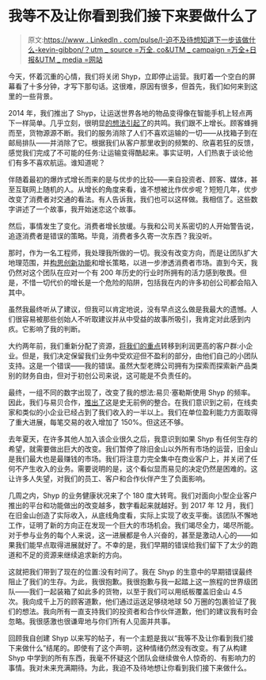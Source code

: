 # 我等不及让你看到我们接下来要做什么了

> 原文:[https://www . LinkedIn . com/pulse/I-迫不及待想知道下一步该做什么-kevin-gibbon/？utm _ source =万全. co&UTM _ campaign =万全+日报&UTM _ media =网站](https://www.linkedin.com/pulse/i-cant-wait-you-see-what-we-do-next-kevin-gibbon/?utm_source=wanqu.co&utm_campaign=Wanqu+Daily&utm_medium=website)

今天，怀着沉重的心情，我们将关闭 Shyp，立即停止运营。我盯着一个空白的屏幕看了十多分钟，才写下那句话。这很难，原因有很多，但首先，我们如何来到这里的一些背景。

2014 年，我们推出了 Shyp，让运送世界各地的物品变得像在智能手机上轻点两下一样简单。几乎立刻，很明显[的想法引起了](https://www.nytimes.com/2014/05/22/technology/personaltech/use-an-app-pay-a-fee-and-ship-almost-anything.html?mtrref=www.google.com&gwh=4C7D6D6541E735D009745D0E99C0FEE3&gwt=pay)的共鸣。我们跟不上增长。顾客蜂拥而至，货物源源不断。我们的服务消除了人们不喜欢运输的一切——从找箱子到在邮局排队——并消除了它。根据我们从客户那里收到的频繁的、欣喜若狂的反馈，感觉我们完成了不可能的任务:让运输变得酷起来。事实证明，人们热衷于谈论他们有多不喜欢航运。谁知道呢？

伴随着最初的爆炸式增长而来的是与优步的比较——来自投资者、顾客、媒体，甚至互联网上随机的人。从增长的角度来看，谁不想被比作优步呢？短短几年，优步改变了消费者对交通的看法。有人告诉我，我们也可以这样做。我相信了。这些数字讲述了一个故事，我开始迷恋这个故事。

然后，事情发生了变化。消费者增长放缓。与我和公司关系密切的人开始警告说，追逐消费者是错误的策略。毕竟，消费者多久寄一次东西？我没听。

那时，作为一名工程师，我处理我所做的一切。我没有改变方向，而是让团队扩大地理范围，并[构思创新功能](http://blog.shyp.com/introducing-address-free-shipping/)和增长策略，以进一步渗透消费者市场。直到今天，我仍然对这个团队在应对一个有 200 年历史的行业时所拥有的活力感到敬畏。但是，不惜一切代价的增长是一个危险的陷阱，包括我在内的许多初创公司都会陷入其中。

虽然我最终听从了建议，但我可以肯定地说，没有早点这么做是我最大的遗憾。人们很容易被那些创始人不听取建议并从中受益的故事所吸引，我肯定对此感到内疚。它影响了我的判断。

大约两年前，我们重新分配了资源，[将我们的重点](https://www.linkedin.com/pulse/our-commitment-profitability-building-sustainable-business-gibbon/)转移到利润更高的客户群:小企业。但是，我们决定保留我们业务中受欢迎但不盈利的部分，由他们自己的小团队支持。这是一个错误——我的错误。虽然大型老牌公司拥有为探索而探索新产品类别的财务自由，但对于初创公司来说，这可能是不负责任的。

最终，一组不同的数字出现了，改变了我的想法:易贝·塞勒斯使用 Shyp 的频率。因此，我们与易贝合作，[推出了](http://blog.shyp.com/shipping-for-ebay/)这是史无前例的整合。在我们意识到之前，在线卖家和类似的小企业已经占到了我们收入的一半以上。我们在单位盈利能力方面取得了重大进展，每笔交易的收入增加了 150%。但这还不够。

去年夏天，在许多其他人加入该企业很久之后，我意识到如果 Shyp 有任何生存的希望，就需要做出巨大的改变。我们暂停了除旧金山以外所有市场的运营，旧金山是我们最大也是最赚钱的市场。我们将注意力完全集中在商业客户上，并关闭了任何不产生收入的业务。需要说明的是，这个看似显而易见的决定仍然是困难的。这让许多人失望，对我们的员工、客户和合作伙伴产生了负面影响。

几周之内，Shyp 的业务健康状况来了个 180 度大转弯。我们对面向小型企业客户推出的平台和功能做出的改变越多，数字看起来就越好。到 2017 年 12 月，我们在旧金山创造了实际收入，从底线角度看，实际上实现了收支平衡。该团队不懈地工作，证明了新的方向正在发现一个巨大的市场机会。我们竭尽全力，竭尽所能。对于参与业务的每个人来说，这一进展都是令人兴奋的，甚至是激动人心的——如果我们能早点取得进展就好了。不幸的是，我们早期的错误给我们留下了太少的跑道和不足的资源来继续追求新的方向。

这就把我们带到了现在的位置:没有时间了。我在 Shyp 的生意中的早期错误最终阻止了我们的生存。为此，我很抱歉。我很抱歉与我一起踏上这一旅程的世界级团队——我们一起装箱了如此多的货物，以至于我们可以用纸板覆盖旧金山 4.5 次。我向成千上万的顾客道歉，他们通过运送足够绕地球 50 万圈的包裹验证了我们的想法。我向所有一直支持我们的投资者和合作伙伴道歉，他们的建议我有时会忽略。我很感激也很谦卑地与你们所有人见面并共事。

回顾我自创建 Shyp 以来写的帖子，有一个主题是我以“我等不及让你看到我们接下来做什么”结尾的。即使有了这个声明，这种情绪仍然没有改变。有了从构建 Shyp 中学到的所有东西，我毫不怀疑这个团队会继续做令人惊奇的、有影响力的事情。我对未来充满期待。为此，我迫不及待地想让你看到我们接下来做什么。